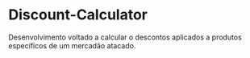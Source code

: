 # Discount-Calculator
Desenvolvimento voltado a calcular o descontos aplicados a produtos específicos de um mercadão atacado. 

